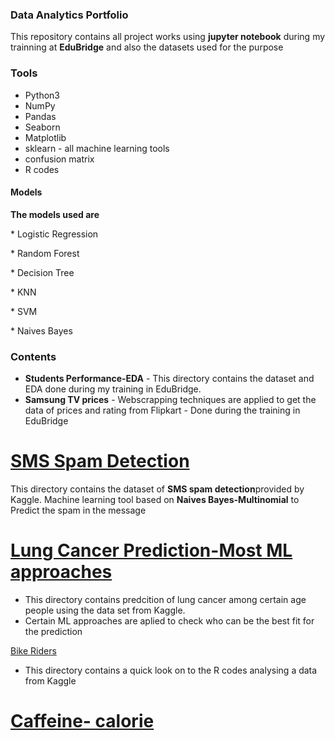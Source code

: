 

### Data Analytics Portfolio
  This repository contains all project works using **jupyter notebook** during my trainning at **EduBridge** and also the datasets used for the purpose 

### Tools
* Python3
* NumPy
* Pandas
* Seaborn
* Matplotlib
* sklearn - all machine learning tools 
* confusion matrix
* R codes

#### Models
**The models used are** 
             <p> * Logistic Regression<p>
              <p>* Random Forest<p>
              <p>* Decision Tree<p>
              <p>* KNN<p>
              <p>* SVM<p>
               <p>* Naives Bayes<p>

### Contents 

* **Students Performance-EDA** - This directory contains the dataset and EDA done during my training in EduBridge.
* **Samsung TV prices** - Webscrapping techniques are applied to get the data of prices and rating from Flipkart 
                        - Done during the training in EduBridge

<!DOCTYPE html>
<html>
 <body>
   <p>
<a href=https://github.com/ayshanaji/Data-Analytics-Portfolio-EduBridge/blob/main/Projects/SMS%20Spam%20Detection/Spam%20Detection%20in%20SMS.ipynb>
  <h1>
    SMS Spam Detection
   </h1>
</a></p>
   This directory contains the dataset of <b>SMS spam detection</b>provided by Kaggle.
   Machine learning tool based on <b>Naives Bayes-Multinomial</b> to Predict the spam in the message
 
   </p>
   <body>
   </body>
 
   <body>
   
     
 <p><a href= https://github.com/ayshanaji/Data-Analytics-Portfolio-EduBridge/blob/main/Projects/Lung%20cancer%20Prediction-ML%20approach/LUNG%20CANCER%20SURVEY-%20MODEL%20CREATION%20(2).ipynb><h1>Lung Cancer Prediction-Most  ML approaches</h1></a></P>
   
 * This directory contains predcition of lung cancer among certain age people using the data set from Kaggle.
 * Certain ML approaches are aplied to check who can be the best fit for the prediction 
     </body>
  <body> 
  <a href ="https://github.com/ayshanaji/Data-Analytics-Portfolio-EduBridge/blob/main/Projects/Bike%20Buyers%20-R%20-EDA/Bike%20Buyers%20-R%20-EDA.ipynb">
    Bike Riders
   </a> 
   
 * This directory contains a quick look on to the R codes analysing a data from Kaggle 
  <body>
   
     
 <p><a href= https://github.com/ayshanaji/Data-Analytics-Portfolio-EduBridge/blob/main/Projects/Caffeine-Calorie%20-%20An%20unsupervised%20ML%20approach/Caffeine-%20Calorie%20Content%20in%20Drinks%20-%20An%20Unsupervised%20Ml%20Approach%20.ipynb>
   <h1>Caffeine- calorie</h1>
   </a>

  </body>
<html>
         
              
